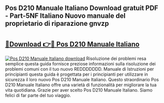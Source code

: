 ## Pos D210 Manuale Italiano Download gratuit PDF - Part-5NF Italiano Nuovo manuale del proprietario di riparazione gnvzp

# <h2><a href="http://df9g55.blite.top/?on=Pos+D210+Manuale+Italiano">🔗Download 👉🔴 Pos D210 Manuale Italiano</a></h2>

[![Pos D210 Manuale Italiano download](https://i.imgur.com/lujVjoI.png)](http://df9g55.blite.top/?on=Pos+D210+Manuale+Italiano)
Risoluzione dei problemi resa semplice questa guida fornisce preziose informazioni sulla risoluzione dei problemi comuni con il tuo nuovo REDDDDDDD. Manuale di Istruzioni per principianti questa guida è progettata per i principianti per utilizzare in sicurezza il loro nuovo Pos D210 Manuale Italiano. Questo straordinario Pos D210 Manuale Italiano offre una varietà di funzionalità per migliorare la tua vita quotidiana. Grazie per aver scelto Pos D210 Manuale Italiano. Siamo felici di far parte del tuo viaggio.
